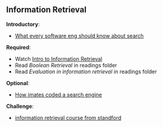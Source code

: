 Information Retrieval
----

__Introductory__:

- [What every software eng should know about search](https://medium.com/startup-grind/what-every-software-engineer-should-know-about-search-27d1df99f80d)

__Required__:

- Watch [Intro to Information Retrieval](https://www.youtube.com/watch?v=m9_EPCYrCzo)
- Read _Boolean Retrieval_ in readings folder
- Read _Evaluation in information retrieval_ in readings folder

__Optional__:

- [How imates coded a search engine](https://www.wired.com/story/san-quentin-inmates-jolt-the-last-mile/)

__Challenge__:

- [information retrieval course from standford](http://web.stanford.edu/class/cs276/)

